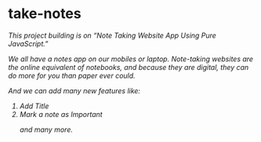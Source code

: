 # take-notes
<i>
<p>This project building is on “Note Taking Website App Using Pure JavaScript.”</p>
<p>We all have a notes app on our mobiles or laptop.
Note-taking websites are the online equivalent of notebooks, and because they are digital, they can do more for you than paper ever could.</p>
<p>And we can add many new features like:</p>
<ol>
<li>Add Title</li> 
<li>Mark a note as Important</li>
<p>and many more.</p>
</ol>
</i>
